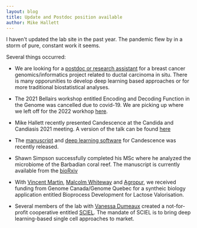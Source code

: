 ```yaml
---
layout: blog
title: Update and Postdoc position available
author: Mike Hallett
---
```


I haven't updated the lab site in the past year. The pandemic flew by in a storm of pure, constant work it seems.

Several things occurred:

- We are looking for a [postdoc or research assistant](https://www.mikehallett.science/blog/postdocRA/) for a breast cancer genomics/informatics project related to ductal carcinoma in situ. There is many opporunities to develop deep learning based approaches or for more traditional biostatistical analyses.

- The 2021 Bellairs workshop entitled Encoding and Decoding Function in the Genome was cancelled due to covid-19. We are picking up where we left off for the 2022 workhop [here](https://www.mikehallett.science/barbados/).

- Mike Hallett recently presented Candescence at the Candida and Candiasis 2021 meeting. A version of the talk can be found [here](https://youtu.be/A6VpKFKpZA4)

- The [manuscript](https://www.biorxiv.org/content/10.1101/2021.06.10.445299v1) and [deep learning software](https://osf.io/qdxbp/) for Candescence was recently released. 

- Shawn Simpson successfully completed his MSc where he analyzed the microbiome of the Barbadian coral reef. The manuscript is currently available from the [bioRxiv](https://www.biorxiv.org/content/10.1101/2021.01.02.425083v1)

- With [Vincent Martin](https://www.concordia.ca/artsci/biology/faculty.html?fpid=vincent-martin), [Malcolm Whiteway](https://sites.google.com/site/whitewaylab/home) and [Agropur](https://www.agropur.com/fr), we received funding from Genome Canada/Genome Quebec for a syntheic biology application entitled Bioprocess Development for Lactose Valorisation.

- Several members of the lab with [Vanessa Dumeaux](https://lab-dumeaux.science/cv) created a not-for-profit cooperative entitled [SCIEL](sciel-coop.ca). The mandate of SCIEL is to bring deep learning-based single cell approaches to market. 



